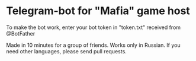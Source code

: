 # Telegram-bot for "Mafia" game host

To make the bot work, enter your bot token in "token.txt" received from @BotFather

Made in 10 minutes for a group of friends.
Works only in Russian. If you need other languages, please send pull requests.
